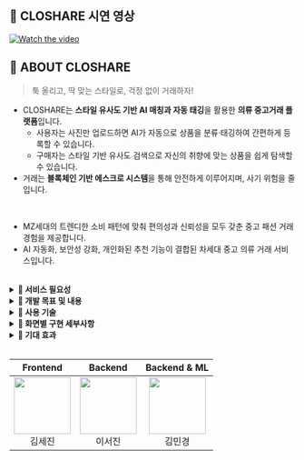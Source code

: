 
## 🎥 CLOSHARE 시연 영상
[![Watch the video](https://github.com/user-attachments/assets/1e2aa8a9-8432-4eec-af43-b5a0674188e4)](https://www.youtube.com/watch?v=OhpK6EalTIk)

## 👚 ABOUT CLOSHARE

> 툭 올리고, 딱 맞는 스타일로, 걱정 없이 거래하자!

- CLOSHARE는 <strong>스타일 유사도 기반 AI 매칭과 자동 태깅</strong>을 활용한 <strong>의류 중고거래 플랫폼</strong>입니다.
  - 사용자는 사진만 업로드하면 AI가 자동으로 상품을 분류·태깅하여 간편하게 등록할 수 있습니다.
  - 구매자는 스타일 기반 유사도 검색으로 자신의 취향에 맞는 상품을 쉽게 탐색할 수 있습니다.
- 거래는 <strong>블록체인 기반 에스크로 시스템</strong>을 통해 안전하게 이루어지며, 사기 위험을 줄입니다.

<br/>

- MZ세대의 트렌디한 소비 패턴에 맞춰 편의성과 신뢰성을 모두 갖춘 중고 패션 거래 경험을 제공합니다.
- AI 자동화, 보안성 강화, 개인화된 추천 기능이 결합된 차세대 중고 의류 거래 서비스입니다.

<br/>

<details>
<summary><strong>📍 서비스 필요성</strong></summary>

![CLOSHARE 최종 발표-03](https://github.com/user-attachments/assets/d03a25fc-3644-41de-a982-c8a109930309)  
![CLOSHARE 최종 발표-04](https://github.com/user-attachments/assets/eec4519e-cd20-4ad3-bacc-54c05cf46aa0)  
![CLOSHARE 최종 발표-05](https://github.com/user-attachments/assets/ddb001bb-7537-426f-b722-a541db281984)

</details>

<details>
<summary><strong>📍 개발 목표 및 내용</strong></summary>

![CLOSHARE 최종 발표-06](https://github.com/user-attachments/assets/8f0f4c78-6688-444b-9f04-6efb6d2bd6fa)  
![CLOSHARE 최종 발표-07](https://github.com/user-attachments/assets/40f6920c-8e7f-4786-a788-a089d4b038cd)  

</details>

<details>
<summary><strong>📍 사용 기술</strong></summary>

![CLOSHARE 최종 발표-09](https://github.com/user-attachments/assets/fea3bfef-c202-4ab2-a90b-71d35a4534f9)  
![CLOSHARE 최종 발표-10](https://github.com/user-attachments/assets/765cc6e1-a771-4c88-ae66-73b702f15d3c)  
![CLOSHARE 최종 발표-11](https://github.com/user-attachments/assets/678b2b26-7b9e-4df3-b925-56d43b32509c)  
![CLOSHARE 최종 발표-12](https://github.com/user-attachments/assets/04325a21-f700-42ae-8db7-f3aa0d394342)  
![CLOSHARE 최종 발표-13](https://github.com/user-attachments/assets/8d334238-966c-42a9-8daa-c9382f2ae305)  
![CLOSHARE 최종 발표-14](https://github.com/user-attachments/assets/234f6e90-941d-49bc-9095-34a2989abc22)
![CLOSHARE 최종 발표-15](https://github.com/user-attachments/assets/752c55b0-102a-4cd6-90fc-5eec6b45d457)

</details>

<details>
<summary><strong>📍 화면별 구현 세부사항</strong></summary>
  
![CLOSHARE 최종 발표-16](https://github.com/user-attachments/assets/648b68b0-9a91-45d5-a46c-839104cfd9f8)
![CLOSHARE 최종 발표-17](https://github.com/user-attachments/assets/7d7c592d-275e-4a35-bd0f-1bed517300b4)  
![CLOSHARE 최종 발표-18](https://github.com/user-attachments/assets/84f6aab7-b9e0-4e9d-89ea-a0c00dafc240)  
![CLOSHARE 최종 발표-19](https://github.com/user-attachments/assets/ee26237b-d980-40f6-bc1e-79d6d82ff15f)  
![CLOSHARE 최종 발표-20](https://github.com/user-attachments/assets/7a519c86-c3fe-42dd-b9fb-eb8300af3386)  
![CLOSHARE 최종 발표-21](https://github.com/user-attachments/assets/d8c30f55-719a-4391-ab38-e8ba80d90ab8)  
![CLOSHARE 최종 발표-22](https://github.com/user-attachments/assets/23571522-5553-47d6-abef-c71dcb227fd1)  
![CLOSHARE 최종 발표-23](https://github.com/user-attachments/assets/86be20b0-6270-49a1-b87f-271e56ac1799)  
![CLOSHARE 최종 발표-24](https://github.com/user-attachments/assets/34f8003c-b760-4c8d-a616-503fb7633508)  
![CLOSHARE 최종 발표-25](https://github.com/user-attachments/assets/56ec2b00-8e6a-41d6-b98a-f8dfeca51867)  
![CLOSHARE 최종 발표-26](https://github.com/user-attachments/assets/27e87e86-bab7-42be-aaf6-f36b53d8ba3c)  

</details>

<details>
<summary><strong>📍 기대 효과</strong></summary>

![CLOSHARE 최종 발표-27](https://github.com/user-attachments/assets/b2520a65-31b3-408b-8def-b7c8cfe81ae5)

</details>

<br/>

| Frontend | Backend | Backend & ML | 
|:--------:|:-------:|:------------:|
| [<img src="https://avatars.githubusercontent.com/u/111308213?v=4" alt="" style="width:100px;height:100px;">](https://github.com/signsaniw)<br/><div align="center">김세진</div> | [<img src="https://avatars.githubusercontent.com/u/102820056?v=4" alt="" style="width:100px;height:100px;">](https://github.com/dltjwls02)<br/><div align="center">이서진</div> | [<img src="https://avatars.githubusercontent.com/u/81565724?v=4" alt="" style="width:100px;height:100px;">](https://github.com/yulleta)<br/><div align="center">김민경</div> |
